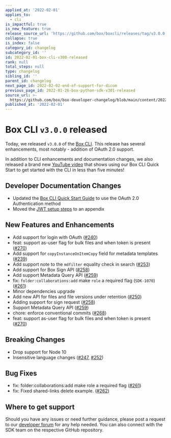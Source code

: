 ```yaml
---
applied_at: '2022-02-01'
applies_to:
  - cli
is_impactful: true
is_new_feature: true
release_source_url: 'https://github.com/box/boxcli/releases/tag/v3.0.0'
collapse: true
is_index: false
category_id: changelog
subcategory_id: ''
id: 2022-02-01-box-cli-v300-released
rank: null
total_steps: null
type: changelog
sibling_id: ''
parent_id: changelog
next_page_id: 2022-02-02-end-of-support-for-dicom
previous_page_id: 2022-01-26-box-python-sdk-v301-released
source_url: >-
  https://github.com/box/box-developer-changelog/blob/main/content/2022/02-01-box-cli-v300-released.md
published_at: '2022-02-01'
---
```

# Box CLI `v3.0.0` released

Today, we released `v3.0.0` of the [Box CLI][17].  This release has several enhancements, most notably - addition of OAuth 2.0 support.

<!-- more -->

In addition to CLI enhancements and documentation changes, we also released a brand new [YouTube video][18] that shows using our Box CLI Quick Start to get started with the CLI in less than
five minutes!

## Developer Documentation Changes

* Updated the [Box CLI Quick Start Guide][19] to use the OAuth 2.0 Authentication method
* Moved the [JWT setup steps][20] to an appendix

## New Features and Enhancements

* Add support for login with OAuth ([#240][3])
* feat: support as-user flag for bulk files and when token is present ([#270][4])
* Add support for `copyInstanceOnItemCopy` field for metadata templates  ([#239][5])
* Add support note to the `mdfilter` equality check in search ([#253][6])
* Add support for Box Sign API ([#258][7])
* Add support Metadata Query API ([#259][8])
* fix: `folder:collaborations:add` make `role` a required flag (`SDK-1070`) ([#261][9])
* Minor dependencies upgrade
* Add new API for files and file versions under retention ([#250][10])
* Adding support for sign request ([#258][11])
* Support Metadata Query API ([#259][12])
* chore: enforce conventional commits ([#268][13])
* feat: support as-user flag for bulk files and when token is present ([#270][14])

## Breaking Changes

* Drop support for Node 10
* Insensitive language changes ([#247][1], [#252][2])

## Bug Fixes

* fix: folder:collaborations:add make role a required flag ([#261][15])
* fix: Fixed shared-links delete example. ([#262][16])

## Where to get support

Should you have any issues or need further guidance, please post a request to
our [developer forum][0] for any help needed. You can also connect with the SDK
team on the respective GitHub repository.

[0]: https://support.box.com/hc/en-us/community/topics/360001932973-Platform-and-Developer-Forum

[1]: https://github.com/box/boxcli/issues/247

[2]: https://github.com/box/boxcli/issues/252

[3]: https://github.com/box/boxcli/pull/240

[4]: https://github.com/box/boxcli/pull/270

[5]: https://github.com/box/boxcli/pull/239

[6]: https://github.com/box/boxcli/pull/253

[7]: https://github.com/box/boxcli/pull/258

[8]: https://github.com/box/boxcli/pull/259

[9]: https://github.com/box/boxcli/pull/261

[10]: https://github.com/box/boxcli/issues/250

[11]: https://github.com/box/boxcli/issues/258

[12]: https://github.com/box/boxcli/issues/259

[13]: https://github.com/box/boxcli/issues/268

[14]: https://github.com/box/boxcli/issues/270

[15]: https://github.com/box/boxcli/issues/261

[16]: https://github.com/box/boxcli/issues/262

[17]: https://github.com/box/boxcli/releases

[18]: https://www.youtube.com/watch?v=21d2l1ebAPs&list=PL0F3BD5B64D6A39F1

[19]: g://tooling/cli/quick-start

[20]: g://tooling/cli/jwt-cli
